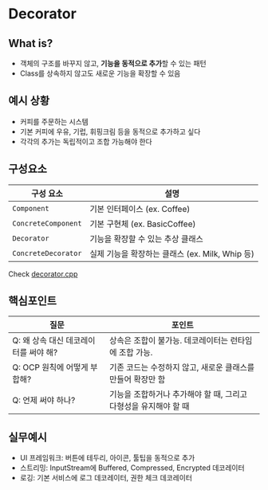 Decorator
==
## What is?
- 객체의 구조를 바꾸지 않고, **기능을 동적으로 추가**할 수 있는 패턴
- Class를 상속하지 않고도 새로운 기능을 확장할 수 있음

## 예시 상황
- 커피를 주문하는 시스템
- 기본 커피에 우유, 기럽, 휘핑크림 등을 동적으로 추가하고 싶다
- 각각의 추가는 독립적이고 조합 가능해야 한다

## 구성요소
| 구성 요소               | 설명                                 |
| ------------------- | ---------------------------------- |
| `Component`         | 기본 인터페이스 (ex. Coffee)              |
| `ConcreteComponent` | 기본 구현체 (ex. BasicCoffee)           |
| `Decorator`         | 기능을 확장할 수 있는 추상 클래스                |
| `ConcreteDecorator` | 실제 기능을 확장하는 클래스 (ex. Milk, Whip 등) |

Check [decorator.cpp](decorator.cpp)

## 핵심포인트
| 질문                      | 포인트                                   |
| ----------------------- | ------------------------------------- |
| Q: 왜 상속 대신 데코레이터를 써야 해? | 상속은 조합이 불가능. 데코레이터는 런타임에 조합 가능.       |
| Q: OCP 원칙에 어떻게 부합해?     | 기존 코드는 수정하지 않고, 새로운 클래스를 만들어 확장만 함    |
| Q: 언제 써야 하나?            | 기능을 조합하거나 추가해야 할 때, 그리고 다형성을 유지해야 할 때 |

## 실무예시
- UI 프레임워크: 버튼에 테두리, 아이콘, 툴팁을 동적으로 추가
- 스트리밍: InputStream에 Buffered, Compressed, Encrypted 데코레이터
- 로깅: 기본 서비스에 로그 데코레이터, 권한 체크 데코레이터